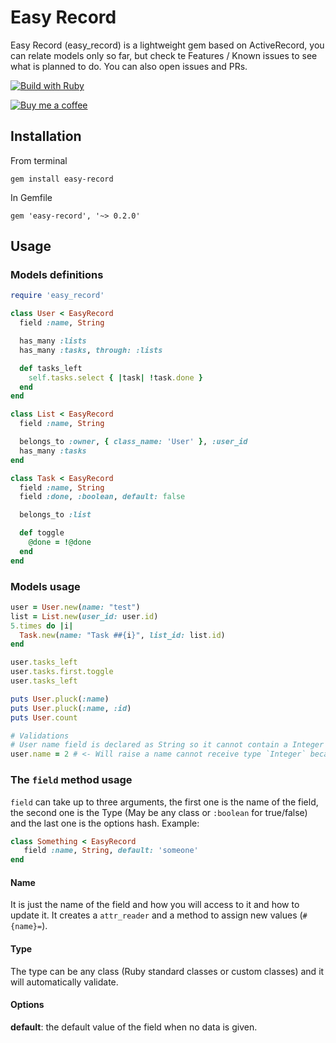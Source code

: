 # Easy Record

Easy Record (easy_record) is a lightweight gem based on ActiveRecord, you can relate models only so
far, but check te Features / Known issues to see what is planned to do. You can also open issues and
PRs.

[![Build with Ruby](http://img.shields.io/badge/made%20with-Ruby-7f1c1f.svg?style=for-the-badge&logo=ruby&labelColor=c1282c)](https://www.ruby-lang.org/)

[![Buy me a coffee](https://www.buymeacoffee.com/assets/img/custom_images/orange_img.png)](https://www.buymeacoffee.com/ricvillagrana)

## Installation
From terminal

`gem install easy-record`

In Gemfile

`gem 'easy-record', '~> 0.2.0'`

## Usage

### Models definitions
```ruby
require 'easy_record'

class User < EasyRecord
  field :name, String

  has_many :lists
  has_many :tasks, through: :lists

  def tasks_left
    self.tasks.select { |task| !task.done }
  end
end

class List < EasyRecord
  field :name, String

  belongs_to :owner, { class_name: 'User' }, :user_id
  has_many :tasks
end

class Task < EasyRecord
  field :name, String
  field :done, :boolean, default: false

  belongs_to :list

  def toggle
    @done = !@done
  end
end
```

### Models usage

```ruby
user = User.new(name: "test")
list = List.new(user_id: user.id)
5.times do |i|
  Task.new(name: "Task ##{i}", list_id: list.id)
end

user.tasks_left
user.tasks.first.toggle
user.tasks_left

puts User.pluck(:name)
puts User.pluck(:name, :id)
puts User.count

# Validations
# User name field is declared as String so it cannot contain a Integer or any other type.
user.name = 2 # <- Will raise a name cannot receive type `Integer` because it is defined as `String`
```

### The `field` method usage
`field` can take up to three arguments, the first one is the name of the field, the second one is the Type (May be any class or `:boolean` for true/false) and the last one is the options hash.
Example:
```ruby
class Something < EasyRecord
   field :name, String, default: 'someone'
end
```
#### Name
It is just the name of the field and how you will access to it and how to update it. It creates a `attr_reader` and a method to assign new values (`#{name}=`).

#### Type
The type can be any class (Ruby standard classes or custom classes) and it will automatically validate.

#### Options
**default**: the default value of the field when no data is given.

